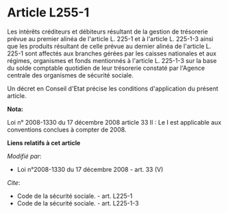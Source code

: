 # Article L255-1

Les intérêts créditeurs et débiteurs résultant de la gestion de trésorerie prévue au premier alinéa de l'article L. 225-1 et
à l'article L. 225-1-3 ainsi que les produits résultant de celle prévue au dernier alinéa de l'article L. 225-1 sont affectés
aux branches gérées par les caisses nationales et aux régimes, organismes et fonds mentionnés à l'article L. 225-1-3 sur la
base du solde comptable quotidien de leur trésorerie constaté par l'Agence centrale des organismes de sécurité sociale. 

Un décret en Conseil d'Etat précise les conditions d'application du présent article.

**Nota:**

Loi n° 2008-1330 du 17 décembre 2008 article 33 II : Le I est applicable aux conventions conclues à compter de 2008.

**Liens relatifs à cet article**

_Modifié par_:

  - Loi n°2008-1330 du 17 décembre 2008 - art. 33 (V)

_Cite_:

  - Code de la sécurité sociale. - art. L225-1
  - Code de la sécurité sociale. - art. L225-1-3
